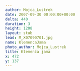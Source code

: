 ```yaml
---
author: Mojca_Lustrek
date: 2007-09-30 00:00:00+00:00
delta: 440
duration: 3
height: 1208
layout: stub
lead: M_X07090701.jpg
name: KlemencaJama
photo_author: Mojca_Lustrek
title: Klemenča jama
x: 472
y: 137
---
```

